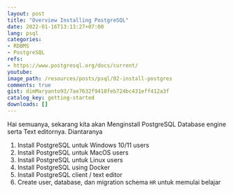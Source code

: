 ```yaml
---
layout: post
title: "Overview Installing PostgreSQL"
date: 2022-01-16T13:13:27+07:00
lang: psql
categories:
- RDBMS
- PostgreSQL
refs: 
- https://www.postgresql.org/docs/current/
youtube: 
image_path: /resources/posts/psql/02-install-postgres
comments: true
gist: dimMaryanto93/7ae7632f9418feb724bc431eff412a3f
catalog_key: getting-started
downloads: []
---
```


Hai semuanya, sekarang kita akan Menginstall PostgreSQL Database engine serta Text editornya. Diantaranya 

1. Install PostgreSQL untuk Windows 10/11 users
2. Install PostgreSQL untuk MacOS users
3. Install PostgreSQL untuk Linux users
4. Install PostgreSQL using Docker
5. Install PostgreSQL client / text editor
6. Create user, database, dan migration schema `HR` untuk memulai belajar